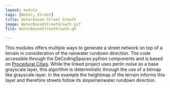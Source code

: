```yaml
---
layout: module
tags: [Water, Street]
title: Waterbased Street Growth
image: WaterBasedStreetGrowth.gif
file: WaterBasedStreetGrowth.gh

---
```


This modules offers multiple ways to generate a street network on top of a terrain in consideration of the rainwater rundown direction. The code accessible through the DeCodingSpaces python components and is based on [Procedural Cities](https://github.com/phiresky/procedural-cities). While the linked project uses perlin noise as a base grayscale layer, this algorithm is deterministic through the use of a bitmap like grayscale layer. In the example the heightmap of the terrain informs this layer and therefore streets follow its slope/rainwater rundown direction.
